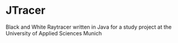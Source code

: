 # JTracer
Black and White Raytracer written in Java for a study project at the University of Applied Sciences Munich
